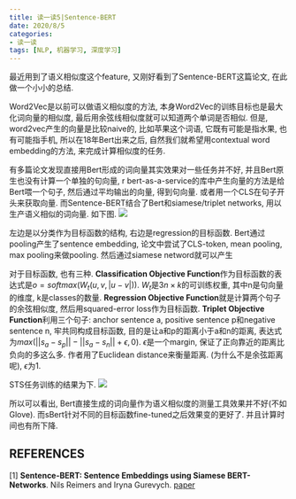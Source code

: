 ```yaml
---
title: 读一读5|Sentence-BERT
date: 2020/8/5
categories: 
- 读一读
tags: [NLP, 机器学习, 深度学习]
---
```


最近用到了语义相似度这个feature, 又刚好看到了Sentence-BERT这篇论文, 在此做一个小小的总结.
<!-- more -->

Word2Vec是以前可以做语义相似度的方法, 本身Word2Vec的训练目标也是最大化词向量的相似度, 最后用余弦线相似度就可以知道两个单词是否相似. 但是, word2vec产生的向量是比较naive的, 比如苹果这个词语, 它既有可能是指水果, 也有可能指手机, 所以在18年Bert出来之后, 自然我们就希望用contextual word embedding的方法, 来完成计算相似度的任务.

有多篇论文发现直接用Bert形成的词向量其实效果对一些任务并不好, 并且Bert原生也没有计算一个单独的句向量, r bert-as-a-service的库中产生向量的方法是给Bert喂一个句子, 然后通过平均输出的向量, 得到句向量. 或者用一个CLS在句子开头来获取向量. 而Sentence-BERT结合了Bert和siamese/triplet networks, 用以生产语义相似的词向量. 如下图.
![](/image/duyidu5_1.png)

左边是以分类作为目标函数的结构, 右边是regression的目标函数. Bert通过pooling产生了sentence embedding, 论文中尝试了CLS-token, mean pooling, max pooling来做pooling. 然后通过siamese netword就可以产生

对于目标函数, 也有三种. **Classification Objective Function**作为目标函数的表达式是$o=softmax(W_{t}(u, v, |u − v|))$. $W_{t}$是$3n\times k$的可训练权重, 其中n是句向量的维度, k是classes的数量. **Regression Objective Function**就是计算两个句子的余弦相似度, 然后用squared-error loss作为目标函数. **Triplet Objective Function**利用三个句子: anchor sentence a, positive sentence p和negative sentence n, 牢共同构成目标函数, 目的是让a和p的距离小于a和n的距离, 表达式为$max(||s_{a}-s_{p}|| - ||s_{a}-s_{n}|| + \epsilon, 0)$. $\epsilon$是一个margin, 保证了正向靠近的距离比负向的多这么多. 作者用了Euclidean distance来衡量距离. (为什么不是余弦距离呢), $\epsilon$为1.

STS任务训练的结果为下.
![](/image/duyidu5_2.png)

所以可以看出, Bert直接生成的词向量作为语义相似度的测量工具效果并不好(不如Glove). 而sBert针对不同的目标函数fine-tuned之后效果变的更好了. 并且计算时间也有所下降.

## REFERENCES
[1] **Sentence-BERT: Sentence Embeddings using Siamese BERT-Networks**. Nils Reimers and Iryna Gurevych. [paper](https://arxiv.org/pdf/1908.10084.pdf)